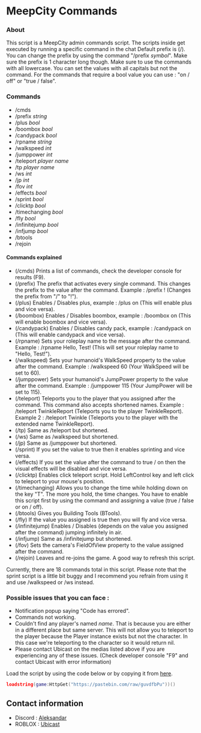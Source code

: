 # MeepCity Commands

### About

This script is a MeepCity admin commands script. The scripts inside get executed by running a specific command in the chat
Default prefix is (/). You can change the prefix by using the command "/prefix *symbol*". Make sure the prefix is 1 character long though.
Make sure to use the commands with all lowercase. You can set the values with all capitals but not the command.
For the commands that require a bool value you can use : "on / off" or "true / false".

### Commands

- /cmds
- /prefix *string*
- /plus *bool*
- /boombox *bool*
- /candypack *bool*
- /rpname *string*
- /walkspeed *int*
- /jumppower *int*
- /teleport *player name*
- /tp *player name*
- /ws *int*
- /jp *int*
- /fov *int*
- /effects *bool*
- /sprint *bool*
- /clicktp *bool*
- /timechanging *bool*
- /fly *bool*
- /infinitejump *bool*
- /infjump *bool*
- /btools
- /rejoin

#### Commands explained

- (/cmds) Prints a list of commands, check the developer console for results (F9).
- (/prefix) The prefix that activates every single command. This changes the prefix to the value after the command. Example : /prefix ! (Changes the prefix from "/" to "!").
- (/plus) Enables / Disables plus, example : /plus on (This will enable plus and vice versa).
- (/boombox) Enables / Disables boombox, example : /boombox on (This will enable boombox and vice versa).
- (/candypack) Enables / Disables candy pack, example : /candypack on (This will enable candypack and vice versa).
- (/rpname) Sets your roleplay name to the message after the command. Example : /rpname Hello, Test! (This will set your roleplay name to "Hello, Test!").
- (/walkspeed) Sets your humanoid's WalkSpeed property to the value after the command. Example : /walkspeed 60 (Your WalkSpeed will be set to 60).
- (/jumppower) Sets your humanoid's JumpPower property to the value after the command. Example : /jumppower 115 (Your JumpPower will be set to 115).
- (/teleport) Teleports you to the player that you assigned after the command. This command also accepts shortened names. Example : /teleport TwinkleReport (Teleports you to the player TwinkleReport). Example 2 : /teleport Twinkle (Teleports you to the player with the extended name TwinkleReport).
- (/tp) Same as /teleport but shortened.
- (/ws) Same as /walkspeed but shortened.
- (/jp) Same as /jumppower but shortened.
- (/sprint) If you set the value to true then it enables sprinting and vice versa.
- (/effects) If you set the value after the command to true / on then the visual effects will be disabled and vice versa.
- (/clicktp) Enables click teleport script. Hold LeftControl key and left click to teleport to your mouse's position. 
- (/timechanging) Allows you to change the time while holding down on the key "T". The more you hold, the time changes. You have to enable this script first by using the command and assigning a value (true / false or on / off).
- (/btools) Gives you Building Tools (BTools).
- (/fly) If the value you assigned is true then you will fly and vice versa.
- (/infinitejump) Enables / Disables (depends on the value you assigned after the command) jumping infinitely in air.
- (/infjump) Same as /infinitejump but shortened.
- (/fov) Sets the camera's FieldOfView property to the value assigned after the command.
- (/rejoin) Leaves and re-joins the game. A good way to refresh this script.

Currently, there are 18 commands total in this script. Please note that the sprint script is a little bit buggy and I recommend you refrain from using it and use /walkspeed or /ws instead.

### Possible issues that you can face :

- Notification popup saying "Code has errored".
- Commands not working.
- Couldn't find any player's named *name*. That is because you are either in a different place but same server. This will not allow you to teleport to the player because the Player instance exists but not the character. In this case we're teleporting to the character so it would return nil.
- Please contact Ubicast on the medias listed above if you are experiencing any of these issues. (Check developer console "F9" and contact Ubicast with error information)

Load the script by using the code below or by copying it from [here](https://github.com/UbicastDev/MeepCity-Commands/blob/main/MeepCity%20Commands).
```lua
loadstring(game:HttpGet("https://pastebin.com/raw/guvdfbPu"))()
```

## Contact information

- Discord : [Aleksandar](https://discord.com/users/611111398818316309)
- ROBLOX : [Ubicast](https://www.roblox.com/users/330279990/profile)

